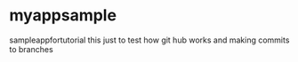 # myappsample
sampleappfortutorial 
this just to test how git hub works and making commits to branches 
